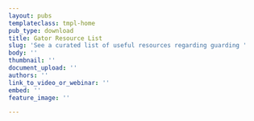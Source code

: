 ```yaml
---
layout: pubs
templateclass: tmpl-home
pub_type: download
title: Gator Resource List
slug: 'See a curated list of useful resources regarding guarding '
body: ''
thumbnail: ''
document_upload: ''
authors: ''
link_to_video_or_webinar: ''
embed: ''
feature_image: ''

---
```

